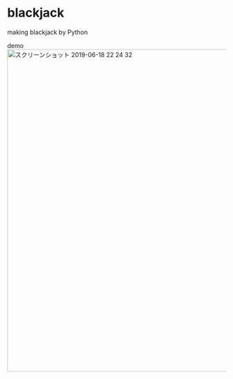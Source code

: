 # blackjack
making blackjack by Python

demo  
<img width="740" alt="スクリーンショット 2019-06-18 22 24 32" src="https://user-images.githubusercontent.com/51960141/59730469-74397280-927d-11e9-8506-24d62fcaee89.png">
